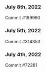 ### July 8th, 2022

Commit #199990

### July 5th, 2022

Commit #314353


### July 4th, 2022

Commit #72281
